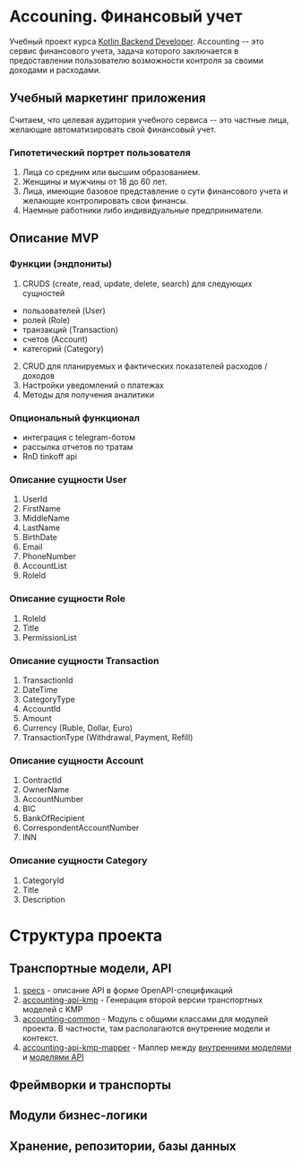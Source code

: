 # Accouning. Финансовый учет

Учебный проект
курса [Kotlin Backend Developer](https://otus.ru/lessons/kotlin/?int_source=courses_catalog&int_term=programming).
Accounting -- это сервис финансового учета, задача которого заключается в предоставлении пользователю возможности
контроля за своими доходами и расходами.

## Учебный маркетинг приложения

Считаем, что целевая аудитория учебного сервиса -- это частные лица, желающие автоматизировать свой финансовый учет.

### Гипотетический портрет пользователя

1. Лица со средним или высшим образованием.
2. Женщины и мужчины от 18 до 60 лет.
3. Лица, имеющие базовое представление о сути финансового учета и желающие контролировать свои финансы.
4. Наемные работники либо индивидуальные предприниматели.

## Описание MVP

### Функции (эндпониты)

1. CRUDS (create, read, update, delete, search) для следующих сущностей

- пользователей (User)
- ролей (Role)
- транзакций (Transaction)
- счетов (Account)
- категорий (Category)

2. CRUD для планируемых и фактических показателей расходов / доходов
3. Настройки уведомлений о платежах
4. Методы для получения аналитики

### Опциональный функционал

- интеграция с telegram-ботом
- рассылка отчетов по тратам
- RnD tinkoff api

### Описание сущности User

1. UserId
2. FirstName
3. MiddleName
4. LastName
5. BirthDate
6. Email
7. PhoneNumber
8. AccountList
9. RoleId

### Описание сущности Role

1. RoleId
2. Title
3. PermissionList

### Описание сущности Transaction

1. TransactionId
2. DateTime
3. CategoryType
4. AccountId
5. Amount
6. Currency (Ruble, Dollar, Euro)
7. TransactionType (Withdrawal, Payment, Refill)

### Описание сущности Account

1. ContractId
2. OwnerName
3. AccountNumber
4. BIC
5. BankOfRecipient
6. CorrespondentAccountNumber
7. INN

### Описание сущности Category

1. CategoryId
2. Title
3. Description

# Структура проекта

## Транспортные модели, API

1. [specs](specs) - описание API в форме OpenAPI-спецификаций
2. [accounting-api-kmp](accounting-api-kmp) - Генерация второй версии транспортных моделей с KMP
3. [accounting-common](accounting-common) - Модуль с общими классами для модулей проекта. В частности, там располагаются
   внутренние модели и контекст.
4. [accounting-api-kmp-mapper](accounting-api-kmp-mapper) - Маппер между [внутренними моделями](accounting-common)
   и [моделями API](accounting-api-kmp)

## Фреймворки и транспорты

## Модули бизнес-логики

## Хранение, репозитории, базы данных
